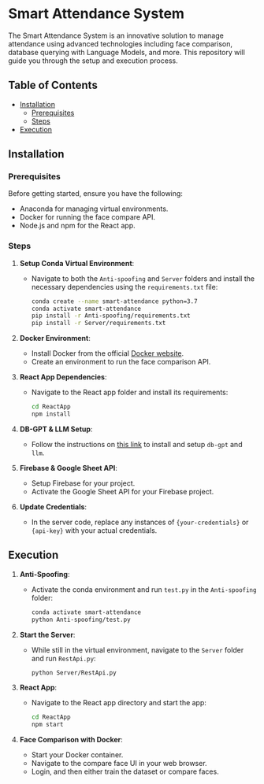# Smart Attendance System

The Smart Attendance System is an innovative solution to manage attendance using advanced technologies including face comparison, database querying with Language Models, and more. This repository will guide you through the setup and execution process.

## Table of Contents
- [Installation](#installation)
  - [Prerequisites](#prerequisites)
  - [Steps](#steps)
- [Execution](#execution)

## Installation

### Prerequisites
Before getting started, ensure you have the following:
- Anaconda for managing virtual environments.
- Docker for running the face compare API.
- Node.js and npm for the React app.

### Steps

1. **Setup Conda Virtual Environment**: 
   - Navigate to both the `Anti-spoofing` and `Server` folders and install the necessary dependencies using the `requirements.txt` file:
     ```bash
     conda create --name smart-attendance python=3.7
     conda activate smart-attendance
     pip install -r Anti-spoofing/requirements.txt
     pip install -r Server/requirements.txt
     ```

2. **Docker Environment**:
   - Install Docker from the official [Docker website](https://www.docker.com/).
   - Create an environment to run the face comparison API.

3. **React App Dependencies**:
   - Navigate to the React app folder and install its requirements:
     ```bash
     cd ReactApp
     npm install
     ```

4. **DB-GPT & LLM Setup**:
   - Follow the instructions on [this link](https://github.com/hetmk/techathon/tree/main/LLM%20using%20DB-GPT) to install and setup `db-gpt` and `llm`.

5. **Firebase & Google Sheet API**:
   - Setup Firebase for your project.
   - Activate the Google Sheet API for your Firebase project.
    
6. **Update Credentials**:
   - In the server code, replace any instances of `{your-credentials}` or `{api-key}` with your actual credentials.

## Execution

1. **Anti-Spoofing**:
   - Activate the conda environment and run `test.py` in the `Anti-spoofing` folder:
     ```bash
     conda activate smart-attendance
     python Anti-spoofing/test.py
     ```

2. **Start the Server**:
   - While still in the virtual environment, navigate to the `Server` folder and run `RestApi.py`:
     ```bash
     python Server/RestApi.py
     ```

3. **React App**:
   - Navigate to the React app directory and start the app:
     ```bash
     cd ReactApp
     npm start
     ```

4. **Face Comparison with Docker**:
   - Start your Docker container.
   - Navigate to the compare face UI in your web browser.
   - Login, and then either train the dataset or compare faces.



